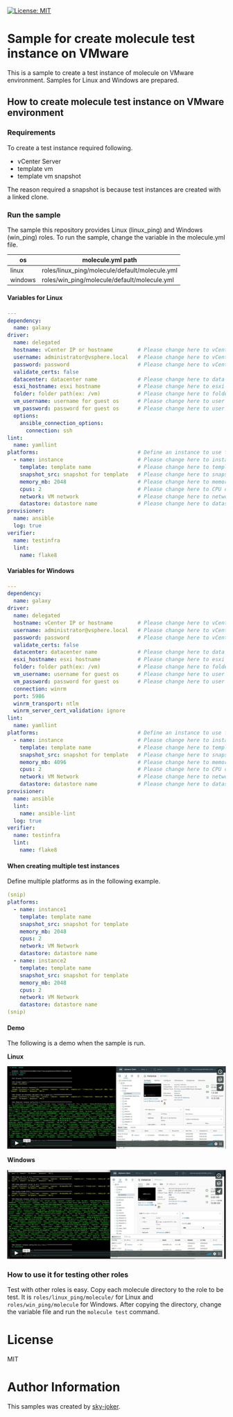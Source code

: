 [![License: MIT](https://img.shields.io/badge/License-MIT-yellow.svg)](https://opensource.org/licenses/MIT)

# Sample for create molecule test instance on VMware

This is a sample to create a test instance of molecule on VMware environment.
Samples for Linux and Windows are prepared.

## How to create molecule test instance on VMware environment

### Requirements

To create a test instance required following.

* vCenter Server
* template vm
* template vm snapshot

The reason required a snapshot is because test instances are created with a linked clone.

### Run the sample

The sample this repository provides Linux (linux_ping) and Windows (win_ping) roles.
To run the sample, change the variable in the molecule.yml file.

|    os   |               molecule.yml path                |
|---------|------------------------------------------------|
| linux   | roles/linux_ping/molecule/default/molecule.yml |
| windows | roles/win_ping/molecule/default/molecule.yml   |

#### Variables for Linux

```yaml
---
dependency:
  name: galaxy
driver:
  name: delegated
  hostname: vCenter IP or hostname        # Please change here to vCenter IP or hostname.
  username: administrator@vsphere.local   # Please change here to vCenter login username.
  password: password                      # Please change here to vCenter login user password.
  validate_certs: false
  datacenter: datacenter name             # Please change here to data center name to use
  esxi_hostname: esxi hostname            # Please change here to esxi hostname to use
  folder: folder path(ex: /vm)            # Please change here to folder path to save the linked clone.
  vm_username: username for guest os      # Please change here to user name created in the template.(ex: root)
  vm_password: password for guest os      # Please change here to user password in the template.
  options:
    ansible_connection_options:
      connection: ssh
lint:
  name: yamllint
platforms:                                # Define an instance to use for role test.
  - name: instance                        # Please change here to instance name for test.
    template: template name               # Please change here to template name use in the linked clone.
    snapshot_src: snapshot for template   # Please change here to snapshot name of template use in linked clone.
    memory_mb: 2048                       # Please change here to memory size to use.
    cpus: 2                               # Please change here to CPU core count to use.
    network: VM network                   # Please change here to network name to use.
    datastore: datastore name             # Please change here to datastore name to use.
provisioner:
  name: ansible
  log: true
verifier:
  name: testinfra
  lint:
    name: flake8
```

#### Variables for Windows

```yaml
---
dependency:
  name: galaxy
driver:
  name: delegated
  hostname: vCenter IP or hostname        # Please change here to vCenter IP or hostname.
  username: administrator@vsphere.local   # Please change here to vCenter login username.
  password: password                      # Please change here to vCenter login user password.
  validate_certs: false
  datacenter: datacenter name             # Please change here to data center name to use
  esxi_hostname: esxi hostname            # Please change here to esxi hostname to use
  folder: folder path(ex: /vm)            # Please change here to folder path to save the linked clone.
  vm_username: username for guest os      # Please change here to user name created in the template.(ex: administrator)
  vm_password: password for guest os      # Please change here to user password in the template.
  connection: winrm
  port: 5986
  winrm_transport: ntlm
  winrm_server_cert_validation: ignore
lint:
  name: yamllint
platforms:                                # Define an instance to use for role test.
  - name: instance                        # Please change here to instance name for test.
    template: template name               # Please change here to template name use in the linked clone.
    snapshot_src: snapshot for template   # Please change here to snapshot name of template use in linked clone.
    memory_mb: 4096                       # Please change here to memory size to use.
    cpus: 2                               # Please change here to CPU core count to use.
    network: VM Network                   # Please change here to network name to use.
    datastore: datastore name             # Please change here to datastore name to use.
provisioner:
  name: ansible
  lint:
    name: ansible-lint
  log: true
verifier:
  name: testinfra
  lint:
    name: flake8
```

#### When creating multiple test instances

Define multiple platforms as in the following example.

```yaml
(snip)
platforms:
  - name: instance1
    template: template name
    snapshot_src: snapshot for template
    memory_mb: 2048
    cpus: 2
    network: VM Network
    datastore: datastore name
  - name: instance2
    template: template name
    snapshot_src: snapshot for template
    memory_mb: 2048
    cpus: 2
    network: VM Network
    datastore: datastore name
(snip)
```

#### Demo

The following is a demo when the sample is run.

**Linux**

[![](images/demo_linux.png)](https://player.vimeo.com/video/363311040?quality=1080p)

**Windows**

[![](images/demo_windows.png)](https://player.vimeo.com/video/362086923?quality=1080p)

### How to use it for testing other roles

Test with other roles is easy.
Copy each molecule directory to the role to be test.
It is `roles/linux_ping/molecule/` for Linux and `roles/win_ping/molecule` for Windows.
After copying the directory, change the variable file and run the `molecule test` command.

# License

MIT

# Author Information

This samples was created by [sky-joker](https://github.com/sky-joker).
